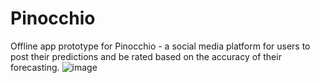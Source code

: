 # Pinocchio
Offline app prototype for Pinocchio - a social media platform for users to post their predictions and be rated based on the accuracy of their forecasting.
![image](https://user-images.githubusercontent.com/104458293/212201813-55c08d1b-bd74-4192-af37-4e7f1e9a2f80.png)
